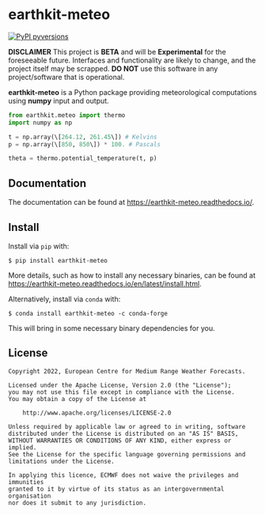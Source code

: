 # earthkit-meteo

[![PyPI pyversions](https://img.shields.io/pypi/pyversions/earthkit-meteo.svg)](https://pypi.python.org/pypi/earthkit-meteo/)

**DISCLAIMER**
This project is **BETA** and will be **Experimental** for the foreseeable future.
Interfaces and functionality are likely to change, and the project itself may be scrapped.
**DO NOT** use this software in any project/software that is operational.

**earthkit-meteo** is a Python package providing meteorological computations using **numpy** input and output.

```python
from earthkit.meteo import thermo
import numpy as np

t = np.array(\[264.12, 261.45\]) # Kelvins
p = np.array(\[850, 850\]) * 100. # Pascals

theta = thermo.potential_temperature(t, p)
```

## Documentation

The documentation can be found at https://earthkit-meteo.readthedocs.io/.

## Install

Install via `pip` with:

```
$ pip install earthkit-meteo
```

More details, such as how to install any necessary binaries, can be found  at https://earthkit-meteo.readthedocs.io/en/latest/install.html.

Alternatively, install via `conda` with:

```
$ conda install earthkit-meteo -c conda-forge
```

This will bring in some necessary binary dependencies for you.

## License

```
Copyright 2022, European Centre for Medium Range Weather Forecasts.

Licensed under the Apache License, Version 2.0 (the "License");
you may not use this file except in compliance with the License.
You may obtain a copy of the License at

    http://www.apache.org/licenses/LICENSE-2.0

Unless required by applicable law or agreed to in writing, software
distributed under the License is distributed on an "AS IS" BASIS,
WITHOUT WARRANTIES OR CONDITIONS OF ANY KIND, either express or implied.
See the License for the specific language governing permissions and
limitations under the License.

In applying this licence, ECMWF does not waive the privileges and immunities
granted to it by virtue of its status as an intergovernmental organisation
nor does it submit to any jurisdiction.
```
